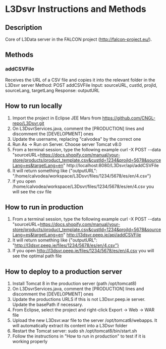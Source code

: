 # L3Dsvr Instructions and Methods

## Description
Core of L3Data server in the FALCON project (http://falcon-project.eu/). 

## Methods

### addCSVFile
Receives the URL of a CSV file and copies it into the relevant folder in the L3Dsvr server
Method: POST addCSVFile
Input: sourceURL, custId, projId, sourceLang, targetLang
Response: outputURL


## How to run locally
1. Import the project in Eclipse JEE Mars from https://github.com/CNGL-repo/L3Dsvr.git
2. On L3DsvrServices.java, comment the [PRODUCTION] lines and discomment the [DEVELOPMENT] ones
3. Update the username, replacing "calvodea" by the correct one
4. Run As -> Run on Server. Choose server Tomcat v8.0
5. From a terminal session, type the following example
   curl -X POST --data "sourceURL=https://docs.shopify.com/manual/your-store/products/product_template.csv&custId=1234&projId=5678&sourceLang=es&targetLang=en" http://localhost:8080/L3Dsvr/api/addCSVFile
6. It will return something like {"outputURL": "/home/calvodea/workspace/L3Dsvr/files/1234/5678/es/en/4.csv"}
7. If you open /home/calvodea/workspace/L3Dsvr/files/1234/5678/es/en/4.csv you will see the csv file

## How to run in production
1. From a terminal session, type the following example
   curl -X POST --data "sourceURL=https://docs.shopify.com/manual/your-store/products/product_template.csv&custId=1234&projId=5678&sourceLang=es&targetLang=en" http://l3dsvr.peep.ie/api/addCSVFile
2. It will return something like {"outputURL": "http://l3dsvr.peep.ie/files/1234/5678/es/en/4.csv"}
3. If you open http://l3dsvr.peep.ie/files/1234/5678/es/en/4.csv you will see the optimal path file

## How to deploy to a production server
1. Install Tomcat 8 in the production server (path /opt/tomcat8)
2. On L3DsvrServices.java, comment the [PRODUCTION] lines and discomment the [DEVELOPMENT] ones
3. Update the productions URLS if this is not L3Dsvr.peep.ie server. Update the basePath if necessary.
4. From Eclipse, select the project and right-click Export -> Web -> WAR file
5. Upload the new L3Dsvr.war file to the server /opt/tomcat8/webapps. It will automatically extract its content into a L3Dsvr folder
6. Restart the Tomcat server: sudo sh /opt/tomcat8/bin/start.sh
7. Follow the instructions in "How to run in production" to test if it is working properly